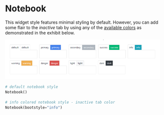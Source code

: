 # Notebook

This widget style features minimal styling by default. However, you can add some
flair to the _inactive_ tab by using any of the [available colors](index.md#colors) as 
demonstrated in the exhibit below.

![notebook](../assets/widget-styles/notebook.png)

```python
# default notebook style
Notebook()

# info colored notebook style - inactive tab color
Notebook(bootstyle="info")
```
